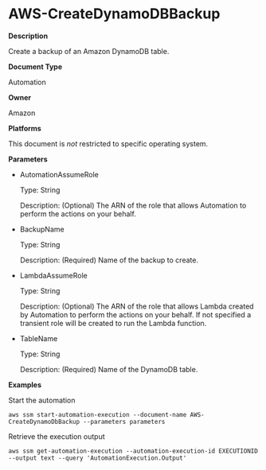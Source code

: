 # AWS\-CreateDynamoDBBackup<a name="automation-aws-createdynamodbbackup"></a>

**Description**

Create a backup of an Amazon DynamoDB table\.

**Document Type**

Automation

**Owner**

Amazon

**Platforms**

This document is *not* restricted to specific operating system\.

**Parameters**
+ AutomationAssumeRole

  Type: String

  Description: \(Optional\) The ARN of the role that allows Automation to perform the actions on your behalf\.
+ BackupName

  Type: String

  Description: \(Required\) Name of the backup to create\.
+ LambdaAssumeRole

  Type: String

  Description: \(Optional\) The ARN of the role that allows Lambda created by Automation to perform the actions on your behalf\. If not specified a transient role will be created to run the Lambda function\.
+ TableName

  Type: String

  Description: \(Required\) Name of the DynamoDB table\.

**Examples**

Start the automation

```
aws ssm start-automation-execution --document-name AWS-CreateDynamoDbBackup --parameters parameters
```

Retrieve the execution output

```
aws ssm get-automation-execution --automation-execution-id EXECUTIONID --output text --query 'AutomationExecution.Output'
```